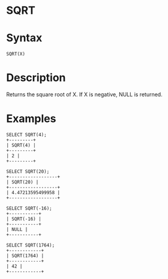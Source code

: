 # SQRT

#

# Syntax

```
SQRT(X)
```

#

# Description

Returns the square root of X. If X is negative, NULL is returned.

#

# Examples

```
SELECT SQRT(4);
+---------+
| SQRT(4) |
+---------+
| 2 |
+---------+

SELECT SQRT(20);
+------------------+
| SQRT(20) |
+------------------+
| 4.47213595499958 |
+------------------+

SELECT SQRT(-16);
+-----------+
| SQRT(-16) |
+-----------+
| NULL |
+-----------+

SELECT SQRT(1764);
+------------+
| SQRT(1764) |
+------------+
| 42 |
+------------+
```